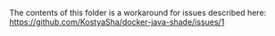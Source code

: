 The contents of this folder is a workaround for issues described here: https://github.com/KostyaSha/docker-java-shade/issues/1